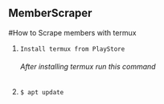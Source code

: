 ## MemberScraper

#How to Scrape members with termux
1. `Install termux from PlayStore`
      <h6>After installing termux run this command</h6>
2. `$ apt update`
